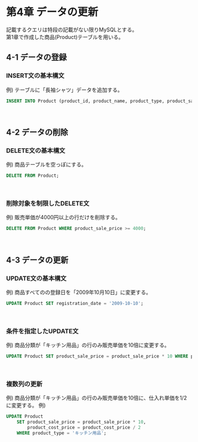# 第4章 データの更新
記載するクエリは特段の記載がない限りMySQLとする。<br>
第1章で作成した商品(Product)テーブルを用いる。
## 4-1 データの登録
### INSERT文の基本構文
例) テーブルに「長袖シャツ」データを追加する。
```sql
INSERT INTO Product (product_id, product_name, product_type, product_sale_price, product_cost_price, registration_date) VALUES ('0009', '長袖シャツ', '衣服', 1200, 600, '200-09-20');
```
<br>

## 4-2 データの削除
### DELETE文の基本構文
例) 商品テーブルを空っぽにする。
```sql
DELETE FROM Product;
```
<br>

### 削除対象を制限したDELETE文
例) 販売単価が4000円以上の行だけを削除する。
```sql
DELETE FROM Product WHERE product_sale_price >= 4000;
```
<br>

## 4-3 データの更新
### UPDATE文の基本構文
例) 商品すべてのの登録日を「2009年10月10日」に変更する。
```sql
UPDATE Product SET registration_date = '2009-10-10';
```
<br>

### 条件を指定したUPDATE文
例) 商品分類が「キッチン用品」の行のみ販売単価を10倍に変更する。
```sql
UPDATE Product SET product_sale_price = product_sale_price * 10 WHERE product_type = 'キッチン用品';
```
<br>

### 複数列の更新
例) 商品分類が「キッチン用品」の行のみ販売単価を10倍に、仕入れ単価を1/2に変更する。
例) 
```sql
UPDATE Product 
    SET product_sale_price = product_sale_price * 10,
        product_cost_price = product_cost_price / 2 
    WHERE product_type = 'キッチン用品';
```
<br>